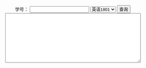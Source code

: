 <!DOCTYPE HTML PUBLIC "-//W3C//DTD HTML 4.01 Transitional//EN" "http://www.w3.org/TR/html4/loose.dtd">
<html>
 <head>
  <title> New Document </title>
  <meta name="Generator" content="EditPlus">
  <meta name="Author" content="">
  <meta name="Keywords" content="">
  <meta name="Description" content="">
  <script type="text/javascript">
        function ReadExcel() {
           var tempStr = "";
           var temps="";
           var reg="";
           //得到文件路径的值
            var mainpath=document.URL;
           // var path=document.all.excelpath.value+"\\"+"test.xlsx";
        //alert(document.all.excelpath.value);
        var num=document.getElementById("sheet").value;
        //alert(path);
         var stunum=document.getElementById("stunum").value;
          //alert(stunum);
           //创建操作EXCEL应用程序的实例
           var oXL = new ActiveXObject("Excel.application");
            //打开指定路径的excel文件
           //var oWB = oXL.Workbooks.open("C:\\Users\\Administrator\\Desktop\\获取excel的行和列\\获取excel的行和列\\test.xlsx");
         var oWB = oXL.Workbooks.open("http://liutrees.3vkj.net/test.xlsx");
         //  var oWB = oXL.Workbooks.open("\\test.xlsx");
 
          //操作第一个sheet(从一开始，而非零)
           oWB.worksheets(parseInt(num)).select();
           var oSheet = oWB.ActiveSheet;
           //使用的行数
         var rows =  oSheet .usedrange.rows.count; 
           try {
              for (var i = 2; i <= rows; i++) {
           //  if (oSheet.Cells(i, 2).value == "null" || oSheet.Cells(i, 3).value == "null") break;
           //     var a = oSheet.Cells(i, 2).value.toString() == "undefined" ? "": oSheet.Cells(i, 2).value;
               if(oSheet.Cells(i, 1).value.localeCompare(stunum)==0){
               tempStr += (" " + oSheet.Cells(i, 1).value + " " + oSheet.Cells(i, 2).value + " " + oSheet.Cells(i, 3).value + " " + oSheet.Cells(i, 4).value + "\n"); 
	break;
                      }
              }
               if(i>rows)
                    tempStr="查无信息，班级有没有选对！";
           } catch(e) {
              document.getElementById("txtArea").value = tempStr;
           }
           document.getElementById("txtArea").value = tempStr;
           //退出操作excel的实例对象
           oXL.Application.Quit();
            //手动调用垃圾收集器
           CollectGarbage();
        }
  </script>
 </head>
 
 <body align=center>
学号：
<input type="text"  id="stunum" value=""></textarea>
<select id="sheet">
  <option value ="1">英语1801</option>
  <option value ="2">英语1802</option>
  <option value ="3">传播1803</option>
  <option value ="4">汉语1801</option>
  <option value ="5">历史1801</option>
  <option value ="6">其他</option>
</select>
<input type="button" onclick="ReadExcel();" value="查询">
<br>
<textarea id="txtArea" cols=50 rows=10></textarea>
 </body>
</html>
